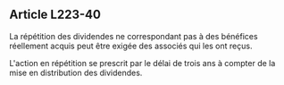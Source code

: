 Article L223-40
----
La répétition des dividendes ne correspondant pas à des bénéfices réellement
acquis peut être exigée des associés qui les ont reçus.

L'action en répétition se prescrit par le délai de trois ans à compter de la
mise en distribution des dividendes.
